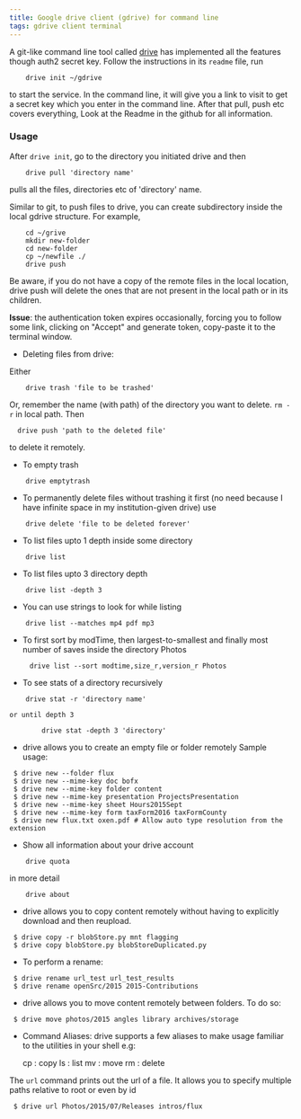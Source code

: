 ```yaml
---
title: Google drive client (gdrive) for command line
tags: gdrive client terminal
---
```

 A git-like command line tool called [drive](https://github.com/odeke-em/drive) has implemented all the features though auth2 secret key.
 Follow the instructions in its `readme` file, run
```
 	drive init ~/gdrive
```
 to start the service. In the command line, it will give you a link to visit to get a secret key which you enter in the command line.
 After that pull, push etc covers everything, Look at the Readme in the github for all information.

### Usage
 After `drive init`, go to the directory you initiated drive and then
```
 	drive pull 'directory name'
```
 pulls all the files, directories etc of 'directory' name.

 Similar to git, to push files to drive, you can create subdirectory inside the local gdrive structure. For example,
```
 	cd ~/grive
	mkdir new-folder
	cd new-folder
	cp ~/newfile ./
	drive push
```
 Be aware, if you do not have a copy of the remote files in the local location, drive push will delete the ones that are not present in the local path or in its children.
 
**Issue**: the authentication token expires occasionally, forcing you to follow some link, clicking on "Accept" and generate token, copy-paste it to the terminal window.
 
* Deleting files from drive:
 
 Either 
```
 	drive trash 'file to be trashed'
```
 Or, remember the name (with path) of the directory you want to delete. `rm -r` in local path. Then
```
  drive push 'path to the deleted file'
```
to delete it remotely.
 
* To empty trash 
```
 	drive emptytrash
```
* To permanently delete files without trashing it first (no need because I have infinite space in my institution-given drive) use
```
 	drive delete 'file to be deleted forever'
```
 
* To list files upto 1 depth inside some directory
```
 	drive list
```
 
* To list files upto 3 directory depth
```
 	drive list -depth 3
```
 
* You can use strings to look for while listing
```
 	drive list --matches mp4 pdf mp3
```
 
* To first sort by modTime, then largest-to-smallest and finally most number of saves inside the directory Photos
```
 	 drive list --sort modtime,size_r,version_r Photos
```
 
* To see stats of a directory recursively
```
 	drive stat -r 'directory name'
```
    or until depth 3
```
    	drive stat -depth 3 'directory'
```
 
* drive allows you to create an empty file or folder remotely Sample usage:
``` 
 $ drive new --folder flux
 $ drive new --mime-key doc bofx
 $ drive new --mime-key folder content
 $ drive new --mime-key presentation ProjectsPresentation
 $ drive new --mime-key sheet Hours2015Sept
 $ drive new --mime-key form taxForm2016 taxFormCounty
 $ drive new flux.txt oxen.pdf # Allow auto type resolution from the extension
```
* Show all information about your drive account
```
 	drive quota
```
  in more detail
```
 	drive about
```
 
* drive allows you to copy content remotely without having to explicitly download and then reupload.
```
 $ drive copy -r blobStore.py mnt flagging
 $ drive copy blobStore.py blobStoreDuplicated.py
```
 
* To perform a rename:
``` 
 $ drive rename url_test url_test_results
 $ drive rename openSrc/2015 2015-Contributions
```
 
* drive allows you to move content remotely between folders. To do so:
``` 
 $ drive move photos/2015 angles library archives/storage
```
 
* Command Aliases:
 drive supports a few aliases to make usage familiar to the utilities in your shell e.g:

     cp : copy
     ls : list
     mv : move
     rm : delete

 
 The `url` command prints out the url of a file. It allows you to specify multiple paths relative to root or even by id
``` 
 $ drive url Photos/2015/07/Releases intros/flux
```

